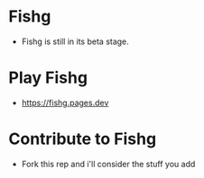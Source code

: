 # Fishg
- Fishg is still in its beta stage.

# Play Fishg
- https://fishg.pages.dev

# Contribute to Fishg
- Fork this rep and i'll consider the stuff you add
